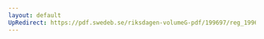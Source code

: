 ```yaml
---
layout: default
UpRedirect: https://pdf.swedeb.se/riksdagen-volumeG-pdf/199697/reg_199697/reg_199697_0248.pdf
---
```


